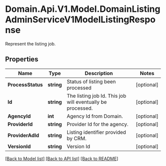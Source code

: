 # Domain.Api.V1.Model.DomainListingAdminServiceV1ModelListingResponse
Represent the listing job.
## Properties

Name | Type | Description | Notes
------------ | ------------- | ------------- | -------------
**ProcessStatus** | **string** | Status of listing been processed | [optional] 
**Id** | **string** | The listing job Id.   This job will eventually be processed. | [optional] 
**AgencyId** | **int** | Agency Id from Domain. | [optional] 
**ProviderId** | **string** | Provider Id for the agency. | [optional] 
**ProviderAdId** | **string** | Listing identifier provided by CRM. | [optional] 
**VersionId** | **string** | Version Id | [optional] 

[[Back to Model list]](../README.md#documentation-for-models) [[Back to API list]](../README.md#documentation-for-api-endpoints) [[Back to README]](../README.md)

